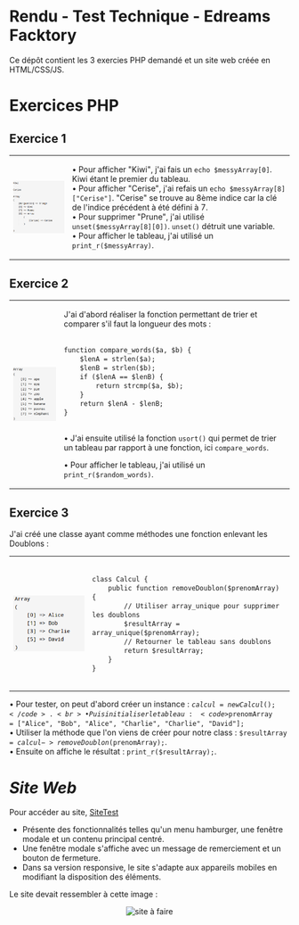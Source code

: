 # Rendu - Test Technique - Edreams Facktory

Ce dépôt contient les 3 exercies PHP demandé et un site web créée en HTML/CSS/JS.<br>
# Exercices PHP<br>

## Exercice 1

<table>
  <tr>
    <td>
      <img src="Images/Exercices/Exercice1.PNG" alt="Exercice 1" style="display: block; width: 100%; height: auto;">
    </td>
    <td style="vertical-align: top;">
      <p>
        • Pour afficher "Kiwi", j'ai fais un <code>echo $messyArray[0]</code>. Kiwi étant le premier du tableau.<br>
        • Pour afficher "Cerise", j'ai refais un <code>echo $messyArray[8]["Cerise"]</code>. "Cerise" se trouve au 8ème indice car la clé de l'indice précédent à été défini à 7.<br>
        • Pour supprimer "Prune", j'ai utilisé <code>unset($messyArray[8][0])</code>. <code>unset()</code> détruit une variable.<br>
        • Pour afficher le tableau, j'ai utilisé un <code>print_r($messyArray)</code>.<br>
      </p>
    </td>
  </tr>
</table>



## Exercice 2

<table>
  <tr>
    <td>
      <img src="Images/Exercices/Exercice2.PNG" alt="Exercice 2" style="display: block; width: 100%; height: auto;">
    </td>
    <td style="vertical-align: top;">
      <p>
        J'ai d'abord réaliser la fonction permettant de trier et comparer s'il faut la longueur des mots :<br>
      </p>
<pre>
<code>
function compare_words($a, $b) {
    $lenA = strlen($a);
    $lenB = strlen($b);
    if ($lenA == $lenB) {
        return strcmp($a, $b);
    }
    return $lenA - $lenB;
}
</code>
</pre>
      <p>
• J'ai ensuite utilisé la fonction <code>usort()</code> qui permet de trier un tableau par rapport à une fonction, ici <code>compare_words</code>.<br>

• Pour afficher le tableau, j'ai utilisé un <code>print_r($random_words)</code>.<br>
      </p>
    </td>
  </tr>
</table>


## Exercice 3

J'ai créé une classe ayant comme méthodes une fonction enlevant les Doublons :<br>

<table>
  <tr>
    <td>
      <img src="Images/Exercices/Exercice3.PNG" alt="Exercice 3" style="display: block; width: 100%; height: auto;">
    </td>
    <td style="vertical-align: top;">
<pre>
<code>
class Calcul {
    public function removeDoublon($prenomArray) {
        // Utiliser array_unique pour supprimer les doublons
        $resultArray = array_unique($prenomArray);
        // Retourner le tableau sans doublons
        return $resultArray;
    }
}
</code>
</pre>
    </td>
  </tr>
</table>

• Pour tester, on peut d'abord créer un instance : <code>$calcul = new Calcul();</code>. <br>
• Puis initialiser le tableau : <code>$prenomArray = ["Alice", "Bob", "Alice", "Charlie", "Charlie", "David"];</code><br>
• Utiliser la méthode que l'on viens de créer pour notre class : <code>$resultArray = $calcul->removeDoublon($prenomArray);</code>. <br>
• Ensuite on affiche le résultat : <code>print_r($resultArray);</code>.<br>

# *Site Web<br>*

Pour accéder au site, [SiteTest](https://raanki.github.io/Edreams-Facktory-Test/Site_HTML_CSS_JS/index.html)<br>

- Présente des fonctionnalités telles qu'un menu hamburger, une fenêtre modale et un contenu principal centré.<br>
- Une fenêtre modale s'affiche avec un message de remerciement et un bouton de fermeture.<br>
- Dans sa version responsive, le site s'adapte aux appareils mobiles en modifiant la disposition des éléments.<br>

Le site devait ressembler à cette image :

<p align="center">
  <img src="Images/Enoncé/inte.png" alt="site à faire">
</p>

